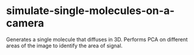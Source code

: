 # simulate-single-molecules-on-a-camera
Generates a single molecule that diffuses in 3D. Performs PCA on different areas of the image to identify the area of signal.
